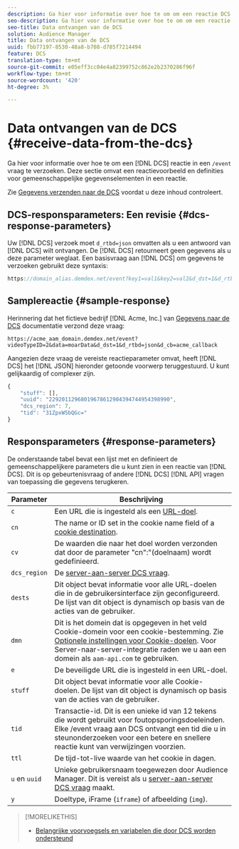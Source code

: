 ```yaml
---
description: Ga hier voor informatie over hoe te om om een reactie DCS in een /event vraag te verzoeken. Deze sectie omvat een reactievoorbeeld en definities voor gemeenschappelijke gegevenselementen in een reactie.
seo-description: Ga hier voor informatie over hoe te om om een reactie DCS in een /event vraag te verzoeken. Deze sectie omvat een reactievoorbeeld en definities voor gemeenschappelijke gegevenselementen in een reactie.
seo-title: Data ontvangen van de DCS
solution: Audience Manager
title: Data ontvangen van de DCS
uuid: fbb77197-8530-48a8-b708-d785f7214494
feature: DCS
translation-type: tm+mt
source-git-commit: e05eff3cc04e4a82399752c862e2b2370286f96f
workflow-type: tm+mt
source-wordcount: '420'
ht-degree: 3%

---
```



# Data ontvangen van de DCS {#receive-data-from-the-dcs}

Ga hier voor informatie over hoe te om een [!DNL DCS] reactie in een `/event` vraag te verzoeken. Deze sectie omvat een reactievoorbeeld en definities voor gemeenschappelijke gegevenselementen in een reactie.

Zie [Gegevens verzenden naar de DCS](../../../api/dcs-intro/dcs-event-calls/dcs-url-send.md) voordat u deze inhoud controleert.

## DCS-responsparameters: Een revisie {#dcs-response-parameters}

Uw [!DNL DCS] verzoek moet `d_rtbd=json` omvatten als u een antwoord van [!DNL DCS] wilt ontvangen. De [!DNL DCS] retourneert geen gegevens als u deze parameter weglaat. Een basisvraag aan [!DNL DCS] om gegevens te verzoeken gebruikt deze syntaxis:

```js
https://domain_alias.demdex.net/event?key1=val1&key2=val2&d_dst=1&d_rtbd=json&d_cb=callback
```

## Samplereactie {#sample-response}

Herinnering dat het fictieve bedrijf [!DNL Acme, Inc.] van [Gegevens naar de DCS](../../../api/dcs-intro/dcs-event-calls/dcs-url-send.md) documentatie verzond deze vraag:

`https://acme_aam_domain.demdex.net/event?videoTypeID=2&data=moarData&d_dst=1&d_rtbd=json&d_cb=acme_callback`

Aangezien deze vraag de vereiste reactieparameter omvat, heeft [!DNL DCS] het [!DNL JSON] hieronder getoonde voorwerp teruggestuurd. U kunt gelijkaardig of complexer zijn.

```js
{
    "stuff": [],
    "uuid": "22920112968019678612904394744954398990",
    "dcs_region": 7,
    "tid": "31ZpxW5bQGc="
}
```

## Responsparameters {#response-parameters}

De onderstaande tabel bevat een lijst met en definieert de gemeenschappelijkere parameters die u kunt zien in een reactie van [!DNL DCS]. Dit is op gebeurtenisvraag of andere [!DNL DCS] [!DNL API] vragen van toepassing die gegevens terugkeren.

| Parameter | Beschrijving |
|--- |--- |
| `c` | Een URL die is ingesteld als een [URL-doel](../../../features/destinations/create-url-destination.md). |
| `cn` | The name or ID set in the cookie name field of a [cookie destination](../../../features/destinations/create-cookie-destination.md). |
| `cv` | De waarden die naar het doel worden verzonden dat door de parameter &quot;cn&quot;:&quot;(doelnaam) wordt gedefinieerd. |
| `dcs_region` | De [server-aan-server DCS vraag](../../../api/dcs-intro/dcs-api-reference/dcs-regions.md). |
| `dests` | Dit object bevat informatie voor alle URL-doelen die in de gebruikersinterface zijn geconfigureerd. De lijst van dit object is dynamisch op basis van de acties van de gebruiker. |
| `dmn` | Dit is het domein dat is opgegeven in het veld Cookie-domein voor een cookie-bestemming. Zie [Optionele instellingen voor Cookie-doelen](../../../features/destinations/cookie-destination-options.md).  Voor Server-naar-server-integratie raden we u aan een domein als `aam-api.com` te gebruiken. |
| `e` | De beveiligde URL die is ingesteld in een URL-doel. |
| `stuff` | Dit object bevat informatie voor alle Cookie-doelen. De lijst van dit object is dynamisch op basis van de acties van de gebruiker. |
| `tid` | Transactie-id. Dit is een unieke id van 12 tekens die wordt gebruikt voor foutopsporingsdoeleinden. Elke /event vraag aan DCS ontvangt een tid die u in steunonderzoeken voor een betere en snellere reactie kunt van verwijzingen voorzien. |
| `ttl` | De tijd-tot-live waarde van het cookie in dagen. |
| `u` en  `uuid` | Unieke gebruikersnaam toegewezen door Audience Manager. Dit is vereist als u [server-aan-server DCS vraag](../../../api/dcs-intro/dcs-s2s/dcs-s2s-calls.md) maakt. |
| `y` | Doeltype, iFrame (`iframe`) of afbeelding (`img`). |

>[!MORELIKETHIS]
>
>* [Belangrijke voorvoegsels en variabelen die door DCS worden ondersteund](../../../api/dcs-intro/dcs-api-reference/dcs-keys.md)

